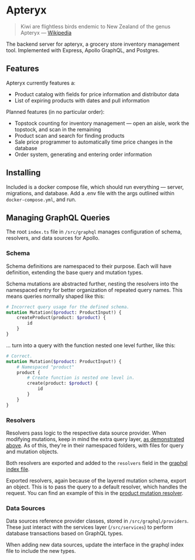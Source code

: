 # Apteryx

> Kiwi are flightless birds endemic to New Zealand of the genus Apteryx &mdash; [Wikipedia][1]

The backend server for apteryx, a grocery store inventory management tool. Implemented with Express, Apollo GraphQL, 
and Postgres.

## Features
Apteryx currently features a:
- Product catalog with fields for price information and distributor data
- List of expiring products with dates and pull information

Planned features (in no particular order):
- Topstock counting for inventory management &mdash; open an aisle, work the topstock, and scan in the remaining
- Product scan and search for finding products
- Sale price programmer to automatically time price changes in the database
- Order system, generating and entering order information

## Installing
Included is a docker compose file, which should run everything &mdash; server, migrations, and database. Add a .env 
file with the args outlined within `docker-compose.yml`, and run.

## Managing GraphQL Queries
The root `index.ts` file in `/src/graphql` manages configuration of schema, resolvers, and data sources for Apollo.

### Schema
Schema definitions are namespaced to their purpose. Each will have definition, extending the base query and mutation 
types.

Schema mutations are abstracted further, nesting the resolvers into the namespaced entry for better organization of 
repeated query names. This means queries normally shaped like this:
```graphql
# Incorrect query usage for the defined schema.
mutation Mutation($product: ProductInput!) {
    createProduct(product: $product) {
        id
    }
}
```
... turn into a query with the function nested one level further, like this:
```graphql
# Correct.
mutation Mutation($product: ProductInput!) {
    # Namespaced "product"
    product {
        # Create function is nested one level in.
        create(product: $product) {
            id
        }
    }
}
```

### Resolvers
Resolvers pass logic to the respective data source provider. When modifying mutations, keep in mind the extra query 
layer, [as demonstrated above](#schema). As of this, they're in their namespaced folders, with files for query and mutation 
objects.

Both resolvers are exported and added to the `resolvers` field in the [graphql index file](#managing-graphql-queries).

Exported resolvers, again because of the layered mutation schema, export an object. This is to pass the query 
to a default resolver, which handles the request. You can find an example of this in the 
[product mutation resolver](src/graphql/resolvers/product/mutation.ts).

### Data Sources

Data sources reference provider classes, stored in `/src/graphql/providers`. These just interact with the services 
layer (`/src/services`) to perform database transactions based on GraphQL types.

When adding new data sources, update the interface in the graphql index file to include the new types.

[1]: https://en.wikipedia.org/wiki/Kiwi_(bird)

